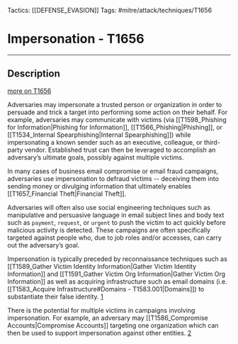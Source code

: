 Tactics: [[DEFENSE_EVASION]]
Tags: #mitre/attack/techniques/T1656

# Impersonation - T1656
---
## Description
[more on T1656](https://attack.mitre.org/techniques/T1656)

Adversaries may impersonate a trusted person or organization in order to persuade and trick a target into performing some action on their behalf. For example, adversaries may communicate with victims (via [[T1598_Phishing for Information|Phishing for Information]], [[T1566_Phishing|Phishing]], or [[T1534_Internal Spearphishing|Internal Spearphishing]]) while impersonating a known sender such as an executive, colleague, or third-party vendor. Established trust can then be leveraged to accomplish an adversary’s ultimate goals, possibly against multiple victims.

In many cases of business email compromise or email fraud campaigns, adversaries use impersonation to defraud victims -- deceiving them into sending money or divulging information that ultimately enables [[T1657_Financial Theft|Financial Theft]].

Adversaries will often also use social engineering techniques such as manipulative and persuasive language in email subject lines and body text such as `payment`, `request`, or `urgent` to push the victim to act quickly before malicious activity is detected. These campaigns are often specifically targeted against people who, due to job roles and/or accesses, can carry out the adversary’s goal.  

Impersonation is typically preceded by reconnaissance techniques such as [[T1589_Gather Victim Identity Information|Gather Victim Identity Information]] and [[T1591_Gather Victim Org Information|Gather Victim Org Information]] as well as acquiring infrastructure such as email domains (i.e. [[T1583_Acquire Infrastructure#Domains - T1583.001|Domains]]) to substantiate their false identity. [1](https://www.crowdstrike.com/cybersecurity-101/business-email-compromise-bec/)

There is the potential for multiple victims in campaigns involving impersonation. For example, an adversary may [[T1586_Compromise Accounts|Compromise Accounts]] targeting one organization which can then be used to support impersonation against other entities. [2](https://www.cloudflare.com/learning/email-security/what-is-vendor-email-compromise/#:~:text=Vendor%20email%20compromise%2C%20also%20referred,steal%20from%20that%20vendor%27s%20customers.)

